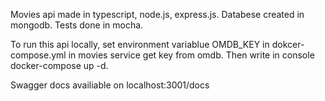Movies api made in typescript, node.js, express.js. Databese created in mongodb. Tests done in mocha. 


To run this api locally,  set environment variablue OMDB_KEY in dokcer-compose.yml in movies service get key  from omdb. Then write in console docker-compose up -d.   


Swagger docs availiable on localhost:3001/docs

